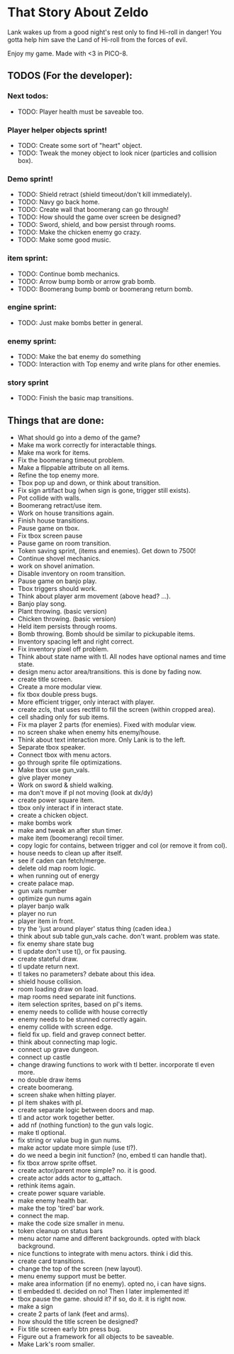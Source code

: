 # That Story About Zeldo
Lank wakes up from a good night's rest only to find Hi-roll in danger! You gotta
help him save the Land of Hi-roll from the forces of evil.

Enjoy my game. Made with <3 in PICO-8.

## TODOS (For the developer):

### Next todos:
- TODO: Player health must be saveable too.

### Player helper objects sprint!
- TODO: Create some sort of "heart" object.
- TODO: Tweak the money object to look nicer (particles and collision box).

### Demo sprint!
- TODO: Shield retract (shield timeout/don't kill immediately).
- TODO: Navy go back home.
- TODO: Create wall that boomerang can go through!
- TODO: How should the game over screen be designed?
- TODO: Sword, shield, and bow persist through rooms.
- TODO: Make the chicken enemy go crazy.
- TODO: Make some good music.

### item sprint:
- TODO: Continue bomb mechanics.
- TODO: Arrow bump bomb or arrow grab bomb.
- TODO: Boomerang bump bomb or boomerang return bomb.

### engine sprint:
- TODO: Just make bombs better in general.

### enemy sprint:
- TODO: Make the bat enemy do something
- TODO: Interaction with Top enemy and write plans for other enemies.

### story sprint
- TODO: Finish the basic map transitions.

## Things that are done:
- What should go into a demo of the game?
- Make ma work correctly for interactable things.
- Make ma work for items.
- Fix the boomerang timeout problem.
- Make a flippable attribute on all items.
- Refine the top enemy more.
- Tbox pop up and down, or think about transition.
- Fix sign artifact bug (when sign is gone, trigger still exists).
- Pot collide with walls.
- Boomerang retract/use item.
- Work on house transitions again.
- Finish house transitions.
- Pause game on tbox.
- Fix tbox screen pause
- Pause game on room transition.
- Token saving sprint, (items and enemies). Get down to 7500!
- Continue shovel mechanics.
- work on shovel animation.
- Disable inventory on room transition.
- Pause game on banjo play.
- Tbox triggers should work.
- Think about player arm movement (above head? ...).
- Banjo play song.
- Plant throwing. (basic version)
- Chicken throwing. (basic version)
- Held item persists through rooms.
- Bomb throwing. Bomb should be similar to pickupable items.
- Inventory spacing left and right correct.
- Fix inventory pixel off problem.
- Think about state name with tl. All nodes have optional names and time state.
- design menu actor area/transitions. this is done by fading now.
- create title screen.
- Create a more modular view.
- fix tbox double press bugs.
- More efficient trigger, only interact with player.
- create zcls, that uses rectfill to fill the screen (within cropped area).
- cell shading only for sub items.
- Fix ma player 2 parts (for enemies). Fixed with modular view.
- no screen shake when enemy hits enemy/house.
- Think about text interaction more. Only Lank is to the left.
- Separate tbox speaker.
- Connect tbox with menu actors.
- go through sprite file optimizations.
- Make tbox use gun_vals.
- give player money
- Work on sword & shield walking.
- ma don't move if pl not moving (look at dx/dy)
- create power square item.
- tbox only interact if in interact state.
- create a chicken object.
- make bombs work
- make and tweak an after stun timer.
- make item (boomerang) recoil timer.
- copy logic for contains, between trigger and col (or remove it from col).
- house needs to clean up after itself.
- see if caden can fetch/merge.
- delete old map room logic.
- when running out of energy
- create palace map.
- gun vals number
- optimize gun nums again
- player banjo walk
- player no run
- player item in front.
- try the 'just around player' status thing (caden idea.)
- think about sub table gun_vals cache. don't want. problem was state.
- fix enemy share state bug
- tl update don't use t(), or fix pausing.
- create stateful draw.
- tl update return next.
- tl takes no parameters? debate about this idea.
- shield house collision.
- room loading draw on load.
- map rooms need separate init functions.
- item selection sprites, based on pl's items.
- enemy needs to collide with house correctly
- enemy needs to be stunned correctly again.
- enemy collide with screen edge.
- field fix up. field and gravep connect better.
- think about connecting map logic.
- connect up grave dungeon.
- connect up castle
- change drawing functions to work with tl better. incorporate tl even more.
- no double draw items
- create boomerang.
- screen shake when hitting player.
- pl item shakes with pl.
- create separate logic between doors and map.
- tl and actor work together better.
- add nf (nothing function) to the gun vals logic.
- make tl optional.
- fix string or value bug in gun nums.
- make actor update more simple (use tl?).
- do we need a begin init function? (no, embed tl can handle that).
- fix tbox arrow sprite offset.
- create actor/parent more simple? no. it is good.
- create actor adds actor to g_attach.
- rethink items again.
- create power square variable.
- make enemy health bar.
- make the top 'tired' bar work.
- connect the map.
- make the code size smaller in menu.
- token cleanup on status bars
- menu actor name and different backgrounds. opted with black background.
- nice functions to integrate with menu actors. think i did this.
- create card transitions.
- change the top of the screen (new layout).
- menu enemy support must be better.
- make area information (if no enemy). opted no, i can have signs.
- tl embedded tl. decided on no! Then I later implemented it!
- tbox pause the game. should it? if so, do it. it is right now.
- make a sign
- create 2 parts of lank (feet and arms).
- how should the title screen be designed?
- Fix title screen early btn press bug.
- Figure out a framework for all objects to be saveable.
- Make Lark's room smaller.
